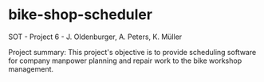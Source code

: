 # bike-shop-scheduler
SOT - Project 6 - J. Oldenburger, A. Peters, K. Müller 

Project summary: This project's objective is to provide scheduling software for company manpower planning and repair work to the bike workshop management.
